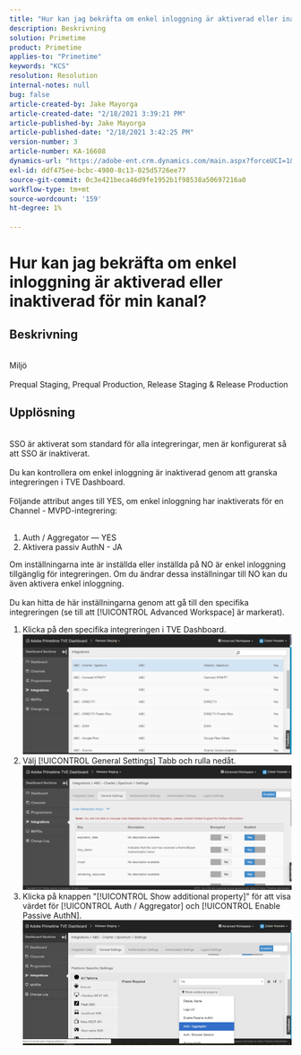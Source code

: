 ```yaml
---
title: "Hur kan jag bekräfta om enkel inloggning är aktiverad eller inaktiverad för min kanal?"
description: Beskrivning
solution: Primetime
product: Primetime
applies-to: "Primetime"
keywords: "KCS"
resolution: Resolution
internal-notes: null
bug: false
article-created-by: Jake Mayorga
article-created-date: "2/18/2021 3:39:21 PM"
article-published-by: Jake Mayorga
article-published-date: "2/18/2021 3:42:25 PM"
version-number: 3
article-number: KA-16608
dynamics-url: "https://adobe-ent.crm.dynamics.com/main.aspx?forceUCI=1&pagetype=entityrecord&etn=knowledgearticle&id=32c6f173-ff71-eb11-a812-00224809a536"
exl-id: ddf475ee-bcbc-4980-8c13-025d5726ee77
source-git-commit: 0c3e421beca46d9fe1952b1f98538a50697216a0
workflow-type: tm+mt
source-wordcount: '159'
ht-degree: 1%

---
```


# Hur kan jag bekräfta om enkel inloggning är aktiverad eller inaktiverad för min kanal?

## Beskrivning

<br>Miljö<br><br>
Prequal Staging, Prequal Production, Release Staging &amp; Release Production


## Upplösning

<br>SSO är aktiverat som standard för alla integreringar, men är konfigurerat så att SSO är inaktiverat.<br><br>Du kan kontrollera om enkel inloggning är inaktiverad genom att granska integreringen i TVE Dashboard.<br><br>Följande attribut anges till YES, om enkel inloggning har inaktiverats för en Channel - MVPD-integrering:<br><br>
1. Auth / Aggregator — YES
2. Aktivera passiv AuthN - JA

Om inställningarna inte är inställda eller inställda på NO är enkel inloggning tillgänglig för integreringen. Om du ändrar dessa inställningar till NO kan du även aktivera enkel inloggning.<br><br>Du kan hitta de här inställningarna genom att gå till den specifika integreringen (se till att [!UICONTROL Advanced Workspace] är markerat).
1. Klicka på den specifika integreringen i TVE Dashboard.![](assets/6664dc8b-ff71-eb11-a812-00224809a536.png)
2. Välj [!UICONTROL General Settings] Tabb och rulla nedåt.![](assets/ecedf1a3-ff71-eb11-a812-00224809a536.png)
3. Klicka på knappen &quot;[!UICONTROL Show additional property]&quot; för att visa värdet för [!UICONTROL Auth / Aggregator] och [!UICONTROL Enable Passive AuthN]. ![](assets/1f33e3d9-ff71-eb11-a812-00224809a536.png)
